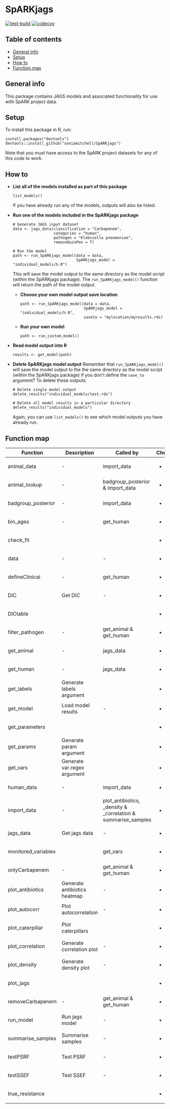 # SpARKjags

[![test-build](https://github.com/soniamitchell/SpARKjags/workflows/build/badge.svg)](https://github.com/soniamitchell/SpARKjags/actions)
[![codecov](https://codecov.io/gh/soniamitchell/SpARKjags/branch/master/graph/badge.svg?=1)](https://codecov.io/gh/soniamitchell/SpARKjags)

## Table of contents
* [General info](#general-info)
* [Setup](#setup)
* [How to](#how-to)
* [Function map](#function-map)

## General info
This package contains JAGS models and associated functionality for use with SpARK project data.

## Setup
To install this package in R, run:
```
install.packages("devtools")
devtools::install_github("soniamitchell/SpARKjags")
```
Note that you must have access to the SpARK project datasets for any of this code to work.

## How to
* **List all of the models installed as part of this package**
  ```
  list_models()
  ```
  If you have already run any of the models, outputs will also be listed.

* **Run one of the models included in the SpARKjags package**
  ```
  # Generate JAGS input dataset
  data <- jags_data(classification = "Carbapenem",
                    categories = "human",
                    pathogen = "Klebsiella pneumoniae",
                    removeQuinPen = T)

  # Run the model                  
  path <- run_SpARKjags_model(data = data,
                              SpARKjags_model = "individual_models/h.R")
  ```
  This will save the model output to the same directory as the model script (within the SpARKjags package). The `run_SpARKjags_model()` function will return the path of the model output.

  * **Choose your own model output save location**
    ```
    path <- run_SpARKjags_model(data = data,
                                SpARKjags_model = "individual_models/h.R",
                                saveto = "mylocation/myresults.rds)
    ```

  * **Run your own model**
    ```
    path <- run_custom_model()
    ```
* **Read model output into R**
  ```
  results <- get_model(path)
  ```
* **Delete SpARKjags model output**
  Remember that `run_SpARKjags_model()` will save the model output to the the same directory as the model script (within the SpARKjags package) if you don't define the `save_to` argument? To delete these outputs:
  ```
  # Delete single model output
  delete_results("individual_models/test.rds")
  
  # Delete all model results in a particular directory
  delete_results("individual_models")
  ```
  Again, you can use `list_models()` to see which model outputs you have already run.
  
## Function map

| Function            | Description                  | Called by | Checked                | Tested                 |
| ------------------- | ---------------------------- | --------- | ---------------------- | ---------------------- |
| animal_data         | -                          | import_data | <ul><li>[x] </li></ul> | <ul><li>[ ] </li></ul> |
| animal_lookup       | -     | badgroup_posterior & import_data | <ul><li>[x] </li></ul> | <ul><li>[ ] </li></ul> |
| badgroup_posterior  | -                          | import_data | <ul><li>[x] </li></ul> | <ul><li>[ ] </li></ul> |
| bin_ages            | -                            | get_human | <ul><li>[x] </li></ul> | <ul><li>[ ] </li></ul> |
| check_fit           |  |                                       | <ul><li>[ ] </li></ul> | <ul><li>[ ] </li></ul> |
| data                | -                            | -         | <ul><li>[x] </li></ul> | <ul><li>[ ] </li></ul> |
| defineClinical      | -                            | get_human | <ul><li>[x] </li></ul> | <ul><li>[ ] </li></ul> |
| DIC                 | Get DIC                      | -         | <ul><li>[x] </li></ul> | <ul><li>[ ] </li></ul> |
| DICtable            |  |                                       | <ul><li>[x] </li></ul> | <ul><li>[ ] </li></ul> |
| filter_pathogen     | -               | get_animal & get_human | <ul><li>[x] </li></ul> | <ul><li>[ ] </li></ul> |
| get_animal          | -               | jags_data              | <ul><li>[x] </li></ul> | <ul><li>[ ] </li></ul> |
| get_human           | -               | jags_data              | <ul><li>[x] </li></ul> | <ul><li>[ ] </li></ul> |
| get_labels          | Generate labels argument |               | <ul><li>[x] </li></ul> | <ul><li>[ ] </li></ul> |
| get_model           | Load model results           | -         | <ul><li>[x] </li></ul> | <ul><li>[x] </li></ul> |
| get_parameters      |  |                                       | <ul><li>[ ] </li></ul> | <ul><li>[ ] </li></ul> |
| get_params          | Generate param argument |                | <ul><li>[x] </li></ul> | <ul><li>[ ] </li></ul> |
| get_vars            | Generate var.regex argument |            | <ul><li>[x] </li></ul> | <ul><li>[ ] </li></ul> |
| human_data          | -                          | import_data | <ul><li>[x] </li></ul> | <ul><li>[ ] </li></ul> |
| import_data         | - | plot_antibiotics, _density & _correlation & summarise_samples | <ul><li>[x] </li></ul> | <ul><li>[ ] </li></ul> |
| jags_data           | Get jags data                | -         | <ul><li>[x] </li></ul> | <ul><li>[x] </li></ul> |
| monitored_variables |  | get_vars                              | <ul><li>[x] </li></ul> | <ul><li>[ ] </li></ul> |
| onlyCarbapenem      | -               | get_animal & get_human | <ul><li>[x] </li></ul> | <ul><li>[ ] </li></ul> |
| plot_antibiotics    | Generate antibiotics heatmap | -         | <ul><li>[x] </li></ul> | <ul><li>[ ] </li></ul> |
| plot_autocorr       | Plot autocorrelation         | -         | <ul><li>[x] </li></ul> | <ul><li>[ ] </li></ul> |
| plot_caterpillar    | Plot caterpillars |                      | <ul><li>[x] </li></ul> | <ul><li>[ ] </li></ul> |
| plot_correlation    | Generate correlation plot    | -         | <ul><li>[x] </li></ul> | <ul><li>[ ] </li></ul> |
| plot_density        | Generate density plot        | -         | <ul><li>[x] </li></ul> | <ul><li>[ ] </li></ul> |
| plot_jags           |  |                                       | <ul><li>[ ] </li></ul> | <ul><li>[ ] </li></ul> |
| removeCarbapenem    | -               | get_animal & get_human | <ul><li>[x] </li></ul> | <ul><li>[ ] </li></ul> |
| run_model           | Run jags model               | -         | <ul><li>[x] </li></ul> | <ul><li>[x] </li></ul> |
| summarise_samples   | Summarise samples            | -         | <ul><li>[x] </li></ul> | <ul><li>[ ] </li></ul> |
| testPSRF            | Test PSRF                    | -         | <ul><li>[x] </li></ul> | <ul><li>[ ] </li></ul> |
| testSSEF            | Test SSEF                    | -         | <ul><li>[x] </li></ul> | <ul><li>[ ] </li></ul> |
| true_resistance     |  |                                       | <ul><li>[ ] </li></ul> | <ul><li>[ ] </li></ul> |
